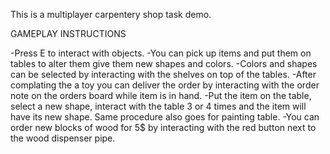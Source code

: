 This is a multiplayer carpentery shop task demo.

GAMEPLAY INSTRUCTIONS

-Press E to interact with objects.
-You can pick up items and put them on tables to alter them give them new shapes and colors. 
-Colors and shapes can be selected by interacting with the shelves on top of the tables. 
-After complating the a toy you can deliver the order by interacting with the order note on the orders board while item is in hand.
-Put the item on the table, select a new shape, interact with the table 3 or 4 times and the item will have its new shape. Same procedure also goes for painting table.
-You can order new blocks of wood for 5$ by interacting with the red button next to the wood dispenser pipe.
